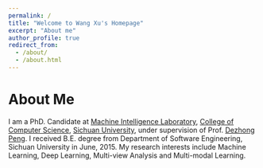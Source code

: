 ```yaml
---
permalink: /
title: "Welcome to Wang Xu's Homepage"
excerpt: "About me"
author_profile: true
redirect_from: 
  - /about/
  - /about.html
---
```


About Me
======
I am a PhD. Candidate at [Machine Intelligence Laboratory](http://www.machineilab.org/), [College of Computer Science](http://www.scu.edu.cn/e_jsjxy/), [Sichuan University](http://en.scu.edu.cn/), under supervision of Prof. [Dezhong Peng](http://www.machineilab.org/users/pengdezhong/index.htm). I received B.E. degree from Department of Software Engineering, Sichuan University in June, 2015. My research interests include Machine Learning, Deep Learning, Multi-view Analysis and Multi-modal Learning.
